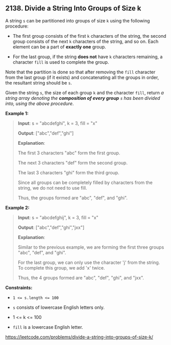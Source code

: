 ## 2138. Divide a String Into Groups of Size k

A string `s` can be partitioned into groups of size `k` using the following procedure:

- The first group consists of the first `k` characters of the string, the second group consists of the next `k` characters of the string, and so on. Each element can be a part of **exactly one** group.

- For the last group, if the string **does not** have `k` characters remaining, a character `fill` is used to complete the group.

Note that the partition is done so that after removing the `fill` character from the last group (if it exists) and concatenating all the groups in order, the resultant string should be `s`.

Given the string `s`, the size of each group `k` and the character `fill`, return _a string array denoting the **composition of every group** `s` has been divided into, using the above procedure_.

**Example 1:**
>
>**Input**: s = "abcdefghi", k = 3, fill = "x"
>
>**Output**: ["abc","def","ghi"]
>
>**Explanation**:
>
>The first 3 characters "abc" form the first group.
>
>The next 3 characters "def" form the second group.
>
>The last 3 characters "ghi" form the third group.
>
>Since all groups can be completely filled by characters from the string, we do not need to use fill.
>
>Thus, the groups formed are "abc", "def", and "ghi".

**Example 2:**
>
>**Input**: s = "abcdefghij", k = 3, fill = "x"
>
>**Output**: ["abc","def","ghi","jxx"]
>
>**Explanation**:
>
>Similar to the previous example, we are forming the first three groups "abc", "def", and "ghi".
>
>For the last group, we can only use the character 'j' from the string. To complete this group, we add 'x' twice.
>
>Thus, the 4 groups formed are "abc", "def", "ghi", and "jxx".

**Constraints:**

- `1 <= s.length <= 100`

- `s` consists of lowercase English letters only.

- 1 <= k <= 100

- `fill` is a lowercase English letter.

https://leetcode.com/problems/divide-a-string-into-groups-of-size-k/